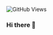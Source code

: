 <!--[![desi109](https://github.com/desi109/desi109/blob/master/banner.jpg)][0]-->

![GitHub Views](https://komarev.com/ghpvc/?username=Kazalev&color=blue)


### Hi there 👋

<!--
Here are some ideas to get you started:
- 🔭 I’m currently working on ...
- 🌱 I’m currently learning ...
- 👯 I’m looking to collaborate on ...
- 🤔 I’m looking for help with ...
- 💬 Ask me about ...
- 📫 How to reach me: ...
- 😄 Pronouns: ...
- ⚡ Fun fact: ...
-->
